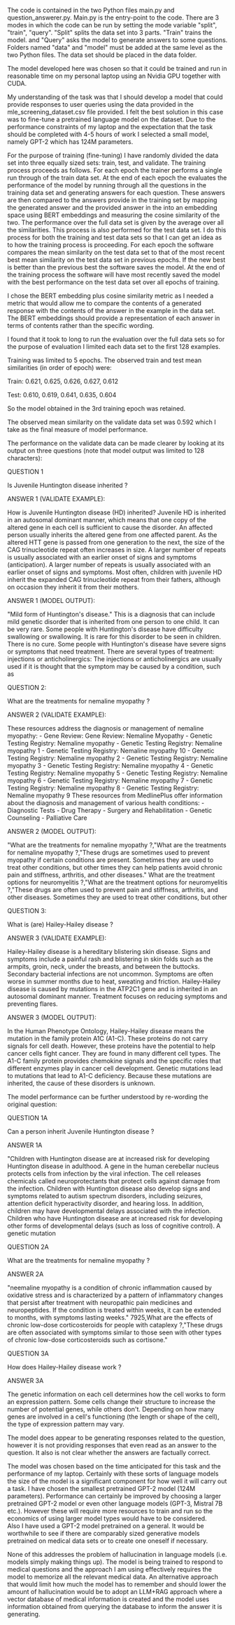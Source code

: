 The code is contained in the two Python files main.py and question_answerer.py.  Main.py is the entry-point to the code.  There are 3 modes in which the code can be run by setting the mode variable "split", "train", "query".  "Split" splits the data set into 3 parts.  "Train" trains the model.  and "Query" asks the model to generate answers to some questions.  Folders named "data" and "model" must be added at the same level as the two Python files.  The data set should be placed in the data folder.

The model developed here was chosen so that it could be trained and run in reasonable time on my personal laptop using an Nvidia GPU together with CUDA.

My understanding of the task was that I should develop a model that could provide responses to user queries using the data provided in the mle_screening_dataset.csv file provided.  I felt the best solution in this case was to fine-tune a pretrained language model on the dataset.  Due to the performance constraints of my laptop and the expectation that the task should be completed with 4-5 hours of work I selected a small model, namely GPT-2 which has 124M parameters.

For the purpose of training (fine-tuning) I have randomly divided the data set into three equally sized sets:  train, test, and validate. The training process proceeds as follows.  For each epoch the trainer performs a single run through of the train data set.  At the end of each epoch the evaluates the performance of the model by running through all the questions in the training data set and generating answers for each question.  These answers are then compared to the answers provide in the training set by mapping the generated answer and the provided answer in the into an embedding space using BERT embeddings and measuring the cosine similarity of the two.  The performance over the full data set is given by the average over all the similarities.  This process is also performed for the test data set. I do this process for both the training and test data sets so that I can get an idea as to how the training process is proceeding.  For each epoch the software compares the mean similarity on the test data set to that of the most recent best mean similarity on the test data set in previous epochs.  If the new best is better than the previous best the software saves the model.  At the end of the training process the software will have most recently saved the model with the best performance on the test data set over all epochs of training.

I chose the BERT embedding plus cosine similarity metric as I needed a metric that would allow me to compare the contents of a generated response with the contents of the answer in the example in the data set.  The BERT embeddings should provide a representation of each answer in terms of contents rather than the specific wording.

I found that it took to long to run the evaluation over the full data sets so for the purpose of evaluation I limited each data set to the first 128 examples.

Training was limited to 5 epochs.  The observed train and test mean similarities (in order of epoch) were:

Train:  0.621, 0.625, 0.626, 0.627, 0.612

Test:   0.610, 0.619, 0.641, 0.635, 0.604

So the model obtained in the 3rd training epoch was retained.  

The observed mean similarity on the validate data set was 0.592 which I take as the final measure of model performance.

The performance on the validate data can be made clearer by looking at its output on three questions (note that model output was limited to 128 characters):

QUESTION 1

Is Juvenile Huntington disease inherited ?

ANSWER 1 (VALIDATE EXAMPLE):

How is Juvenile Huntington disease (HD) inherited? Juvenile HD is inherited in an autosomal dominant manner, which means that one copy of the altered gene in each cell is sufficient to cause the disorder. An affected person usually inherits the altered gene from one affected parent. As the altered HTT gene is passed from one generation to the next, the size of the CAG trinucleotide repeat often increases in size. A larger number of repeats is usually associated with an earlier onset of signs and symptoms (anticipation). A larger number of repeats is usually associated with an earlier onset of signs and symptoms. Most often, children with juvenile HD inherit the expanded CAG trinucleotide repeat from their fathers, although on occasion they inherit it from their mothers.

ANSWER 1 (MODEL OUTPUT):

"Mild form of Huntington's disease." This is a diagnosis that can include mild genetic disorder that is inherited from one person to one child. It can be very rare. Some people with Huntington's disease have difficulty swallowing or swallowing. It is rare for this disorder to be seen in children. There is no cure. Some people with Huntington's disease have severe signs or symptoms that need treatment. There are several types of treatment: injections or anticholinergics: The injections or anticholinergics are usually used if it is thought that the symptom may be caused by a condition, such as

QUESTION 2:

What are the treatments for nemaline myopathy ?

ANSWER 2 (VALIDATE EXAMPLE):

These resources address the diagnosis or management of nemaline myopathy:  - Gene Review: Gene Review: Nemaline Myopathy  - Genetic Testing Registry: Nemaline myopathy  - Genetic Testing Registry: Nemaline myopathy 1  - Genetic Testing Registry: Nemaline myopathy 10  - Genetic Testing Registry: Nemaline myopathy 2  - Genetic Testing Registry: Nemaline myopathy 3  - Genetic Testing Registry: Nemaline myopathy 4  - Genetic Testing Registry: Nemaline myopathy 5  - Genetic Testing Registry: Nemaline myopathy 6  - Genetic Testing Registry: Nemaline myopathy 7  - Genetic Testing Registry: Nemaline myopathy 8  - Genetic Testing Registry: Nemaline myopathy 9   These resources from MedlinePlus offer information about the diagnosis and management of various health conditions:  - Diagnostic Tests  - Drug Therapy  - Surgery and Rehabilitation  - Genetic Counseling   - Palliative Care

ANSWER 2 (MODEL OUTPUT):

"What are the treatments for nemaline myopathy ?,"What are the treatments for nemaline myopathy ?,"These drugs are sometimes used to prevent myopathy if certain conditions are present. Sometimes they are used to treat other conditions, but other times they can help patients avoid chronic pain and stiffness, arthritis, and other diseases." What are the treatment options for neuromyelitis ?,"What are the treatment options for neuromyelitis ?,"These drugs are often used to prevent pain and stiffness, arthritis, and other diseases. Sometimes they are used to treat other conditions, but other

QUESTION 3:

What is (are) Hailey-Hailey disease ?

ANSWER 3 (VALIDATE EXAMPLE):

Hailey-Hailey disease is a hereditary blistering skin disease. Signs and symptoms include a painful rash and blistering in skin folds such as the armpits, groin, neck, under the breasts, and between the buttocks. Secondary bacterial infections are not uncommon. Symptoms are often worse in summer months due to heat, sweating and friction. Hailey-Hailey disease is caused by mutations in the ATP2C1 gene and is inherited in an autosomal dominant manner. Treatment focuses on reducing symptoms and preventing flares.

ANSWER 3 (MODEL OUTPUT):

In the Human Phenotype Ontology, Hailey-Hailey disease means the mutation in the family protein A1C (A1-C). These proteins do not carry signals for cell death. However, these proteins have the potential to help cancer cells fight cancer. They are found in many different cell types. The A1-C family protein provides chemokine signals and the specific roles that different enzymes play in cancer cell development. Genetic mutations lead to mutations that lead to A1-C deficiency. Because these mutations are inherited, the cause of these disorders is unknown.

The model performance can be further understood by re-wording the original question:

QUESTION 1A

Can a person inherit Juvenile Huntington disease ?

ANSWER 1A

"Children with Huntington disease are at increased risk for developing Huntington disease in adulthood. A gene in the human cerebellar nucleus protects cells from infection by the viral infection. The cell releases chemicals called neuroprotectants that protect cells against damage from the infection. Children with Huntington disease also develop signs and symptoms related to autism spectrum disorders, including seizures, attention deficit hyperactivity disorder, and hearing loss. In addition, children may have developmental delays associated with the infection. Children who have Huntington disease are at increased risk for developing other forms of developmental delays (such as loss of cognitive control). A genetic mutation

QUESTION 2A

What are the treatments for nemaline myopathy ?

ANSWER 2A

"neemaline myopathy is a condition of chronic inflammation caused by oxidative stress and is characterized by a pattern of inflammatory changes that persist after treatment with neuropathic pain medicines and neuropeptides. If the condition is treated within weeks, it can be extended to months, with symptoms lasting weeks."
7925,What are the effects of chronic low-dose corticosteroids for people with cataplexy ?,"These drugs are often associated with symptoms similar to those seen with other types of chronic low-dose corticosteroids such as cortisone."

QUESTION 3A

How does Hailey-Hailey disease work ?

ANSWER 3A

The genetic information on each cell determines how the cell works to form an expression pattern. Some cells change their structure to increase the number of potential genes, while others don't. Depending on how many genes are involved in a cell's functioning (the length or shape of the cell), the type of expression pattern may vary.  

The model does appear to be generating responses related to the question, however it is not providing responses that even read as an answer to the question.  It also is not clear whether the answers are factually correct.

The model was chosen based on the time anticipated for this task and the performance of my laptop.  Certainly with these sorts of language models the size of the model is a significant component for how well it will carry out a task.  I have chosen the smallest pretrained GPT-2 model (124M parameters).  Performance can certainly be improved by choosing a larger pretrained GPT-2 model or even other language models (GPT-3, Mistral 7B etc.).  However these will require more resources to train and run so the economics of using larger model types would have to be considered.  
Also I have used a GPT-2 model pretrained on a general.  It would be worthwhile to see if there are comparably sized generative models pretrained on medical data sets or to create one oneself if necessary.  

None of this addresses the problem of hallucination in language models (i.e. models simply making things up).  The model is being trained to respond to medical questions and the approach I am using effectively requires the model to memorize all the relevant medical data.  An alternative approach that would limit how much the model has to remember and should lower the amount of hallucination would be to adopt an LLM+RAG approach where a vector database of medical information is created and the model uses information obtained from querying the database to inform the answer it is generating.
